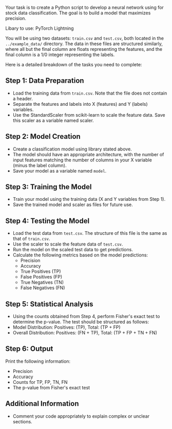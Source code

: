 
Your task is to create a Python script to develop a neural network using for stock data classification.
The goal is to build a model that maximizes precision.

Libary to use: PyTorch Lightning

You will be using two datasets: `train.csv` and `test.csv`, both located in the `../example_data/` directory. 
The data in these files are structured similarly, where all but the final column are 
floats representing the features, and the final column is a 1/0 integer representing the labels.

Here is a detailed breakdown of the tasks you need to complete:

## Step 1: Data Preparation

* Load the training data from `train.csv`. Note that the file does not contain a header.
* Separate the features and labels into X (features) and Y (labels) variables.
* Use the StandardScaler from scikit-learn to scale the feature data. Save this scaler as a variable named scaler.

## Step 2: Model Creation
* Create a classification model using library stated above.
* The model should have an appropriate architecture, with the number of input features matching the number of columns in your X variable (minus the label column).
* Save your model as a variable named `model`.

## Step 3: Training the Model
* Train your model using the training data (X and Y variables from Step 1).
* Save the trained model and scaler as files for future use.

## Step 4: Testing the Model
* Load the test data from `test.csv`. The structure of this file is the same as that of `train.csv`.
* Use the scaler to scale the feature data of `test.csv`.
* Run the model on the scaled test data to get predictions.
* Calculate the following metrics based on the model predictions:
  * Precision
  * Accuracy
  * True Positives (TP)
  * False Positives (FP)
  * True Negatives (TN)
  * False Negatives (FN)

## Step 5: Statistical Analysis
* Using the counts obtained from Step 4, perform Fisher's exact test to determine the p-value. The test should be structured as follows:
* Model Distribution: Positives: (TP), Total: (TP + FP)
* Overall Distribution: Positives: (FN + TP), Total: (TP + FP + TN + FN)

## Step 6: Output
Print the following information:
* Precision
* Accuracy
* Counts for TP, FP, TN, FN
* The p-value from Fisher's exact test 

## Additional Information
* Comment your code appropriately to explain complex or unclear sections.